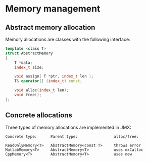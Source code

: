
# Memory management

## Abstract memory allocation

Memory allocations are classes with the following interface:
```cpp
template <class T>
struct AbstractMemory
{
    T *data;
    index_t size;

    void assign( T *ptr, index_t len );
    T& operator[] (index_t) const;

    void alloc(index_t len);
    void free();
};
```

## Concrete allocations

Three types of memory allocations are implemented in JMX:
```
Concrete type:      Parent type:                alloc/free:

ReadOnlyMemory<T>   AbstractMemory<const T>     throws error
MatlabMemory<T>     AbstractMemory<T>           uses mxCalloc
CppMemory<T>        AbstractMemory<T>           uses new
```
